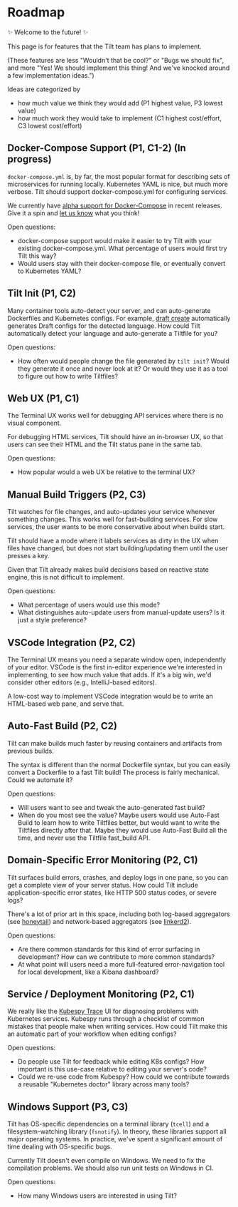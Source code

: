 # Roadmap

✨ Welcome to the future! ✨

This page is for features that the Tilt team has plans to implement.

(These features are less "Wouldn't that be cool?" or "Bugs we should fix", and more "Yes! We should
implement this thing! And we've knocked around a few implementation ideas.")

Ideas are categorized by
- how much value we think they would add (P1 highest value, P3 lowest value)
- how much work they would take to implement (C1 highest cost/effort, C3 lowest cost/effort)

## Docker-Compose Support (P1, C1-2) (In progress)

`docker-compose.yml` is, by far, the most popular format for describing
sets of microservices for running locally. Kubernetes YAML is nice, but much more verbose.
Tilt should support docker-compose.yml for configuring services.

We currently have [alpha support for Docker-Compose](https://docs.tilt.build/docker_compose_alpha.html) in recent releases. Give it a spin and [let us know](https://github.com/windmilleng/tilt#community) what you think!

Open questions:
- docker-compose support would make it easier to try Tilt with
your existing docker-compose.yml. What percentage of users would first try Tilt
this way?
- Would users stay with their docker-compose file,
or eventually convert to Kubernetes YAML?

## Tilt Init (P1, C2)

Many container tools auto-detect your server, and can auto-generate Dockerfiles and Kubernetes configs.
For example, [draft create](https://github.com/Azure/draft/blob/master/docs/reference/dep-003.md) automatically
generates Draft configs for the detected language. How could Tilt automatically detect your language
and auto-generate a Tiltfile for you?

Open questions:
- How often would people change the file generated by `tilt init`?
Would they generate it once and never look at it?
Or would they use it as a tool to figure out how to write Tiltfiles?

## Web UX (P1, C1)

The Terminal UX works well for debugging API services where there is no visual
component.

For debugging HTML services, Tilt should have an in-browser UX, so that users
can see their HTML and the Tilt status pane in the same tab.

Open questions:
- How popular would a web UX be relative to the terminal UX?

## Manual Build Triggers (P2, C3)

Tilt watches for file changes, and auto-updates your service whenever something
changes. This works well for fast-building services. For slow services, the user
wants to be more conservative about when builds start.

Tilt should have a mode where it labels services as dirty in the UX when
files have changed, but does not start building/updating
them until the user presses a key.

Given that Tilt already makes build decisions based on reactive state engine, this is
not difficult to implement.

Open questions:
- What percentage of users would use this mode?
- What distinguishes auto-update users from manual-update users? Is it just a style preference?

## VSCode Integration (P2, C2)

The Terminal UX means you need a separate window open, independently of your
editor. VSCode is the first in-editor experience we're interested in implementing,
to see how much value that adds. If it's a big win, we'd consider other editors
(e.g., IntelliJ-based editors).

A low-cost way to implement VSCode integration would be to write an HTML-based
web pane, and serve that.

## Auto-Fast Build (P2, C2)

Tilt can make builds much faster by reusing containers and artifacts from previous builds.

The syntax is different than the normal Dockerfile syntax, but you can easily convert a
Dockerfile to a fast Tilt build! The process is fairly mechanical. Could we automate it?

Open questions:
- Will users want to see and tweak the auto-generated fast build?
- When do you most see the value? Maybe users would use Auto-Fast Build to learn how to write Tiltfiles
  better, but would want to write the Tiltfiles directly after that. Maybe they would use Auto-Fast Build
  all the time, and never use the Tiltfile fast_build API.


## Domain-Specific Error Monitoring (P2, C1)

Tilt surfaces build errors, crashes, and deploy logs in one pane,
so you can get a complete view of your server status. How could Tilt include application-specific
error states, like HTTP 500 status codes, or severe logs?

There's a lot of prior art in this space, including both log-based aggregators (see
[honeytail](https://github.com/honeycombio/honeytail)) and network-based aggregators
(see [linkerd2](https://github.com/linkerd/linkerd2)).

Open questions:
- Are there common standards for this kind of error surfacing in development? How can we contribute
to more common standards?
- At what point will users need a more full-featured error-navigation tool for local development,
like a Kibana dashboard?

## Service / Deployment Monitoring (P2, C1)

We really like the [Kubespy
Trace](https://blog.pulumi.com/kubespy-trace-a-real-time-view-into-the-heart-of-a-kubernetes-service)
UI for diagnosing problems with Kubernetes services. Kubespy runs through a
checklist of common mistakes that people make when writing services. How could
Tilt make this an automatic part of your workflow when editing configs?

Open questions:
- Do people use Tilt for feedback while editing K8s configs? How important is this use-case
relative to editing your server's code?
- Could we re-use code from Kubespy? How could we contribute towards a reusable "Kubernetes doctor"
library across many tools?

## Windows Support (P3, C3)

Tilt has OS-specific dependencies on a terminal library (`tcell`) and a
filesystem-watching library (`fsnotify`). In theory, these libraries support all
major operating systems. In practice, we've spent a significant amount of time
dealing with OS-specific bugs.

Currently Tilt doesn't even compile on Windows. We need to fix the compilation
problems. We should also run unit tests on Windows in CI.

Open questions:
- How many Windows users are interested in using Tilt?
